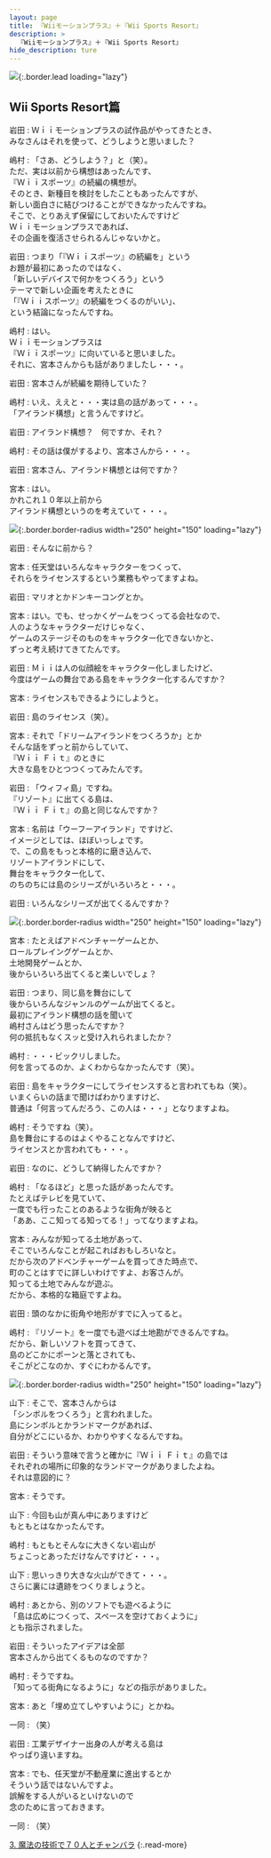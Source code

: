 ```yaml
---
layout: page
title: 『Wiiモーションプラス』＋『Wii Sports Resort』
description: >
  『Wiiモーションプラス』＋『Wii Sports Resort』
hide_description: ture
---
```


![](/others/interviews/jp/wii/rztj/vol1/img/mainvisual2.jpg){:.border.lead loading="lazy"}

## Wii Sports Resort篇

岩田
: Ｗｉｉモーションプラスの試作品がやってきたとき、<br>みなさんはそれを使って、どうしようと思いました？

嶋村
: 「さあ、どうしよう？」と（笑）。<br>ただ、実は以前から構想はあったんです、<br>『Ｗｉｉスポーツ』の続編の構想が。<br>そのとき、新種目を検討をしたこともあったんですが、<br>新しい面白さに結びつけることができなかったんですね。<br>そこで、とりあえず保留にしておいたんですけど<br>Ｗｉｉモーションプラスであれば、<br>その企画を復活させられるんじゃないかと。

岩田
: つまり「『Ｗｉｉスポーツ』の続編を」という<br>お題が最初にあったのではなく、<br>「新しいデバイスで何かをつくろう」という<br>テーマで新しい企画を考えたときに<br>「『Ｗｉｉスポーツ』の続編をつくるのがいい」、<br>という結論になったんですね。

嶋村
: はい。<br>Ｗｉｉモーションプラスは<br>『Ｗｉｉスポーツ』に向いていると思いました。<br>それに、宮本さんからも話がありましたし・・・。

岩田
: 宮本さんが続編を期待していた？

嶋村
: いえ、ええと・・・実は島の話があって・・・。<br>「アイランド構想」と言うんですけど。

岩田
: アイランド構想？　何ですか、それ？

嶋村
: その話は僕がするより、宮本さんから・・・。

岩田
: 宮本さん、アイランド構想とは何ですか？

宮本
: はい。<br>かれこれ１０年以上前から<br>アイランド構想というのを考えていて・・・。

![](/others/interviews/jp/wii/rztj/vol1/img/photo7.jpg){:.border.border-radius width="250" height="150" loading="lazy"}

岩田
: そんなに前から？

宮本
: 任天堂はいろんなキャラクターをつくって、<br>それらをライセンスするという業務もやってますよね。

岩田
: マリオとかドンキーコングとか。

宮本
: はい。でも、せっかくゲームをつくってる会社なので、<br>人のようなキャラクターだけじゃなく、<br>ゲームのステージそのものをキャラクター化できないかと、<br>ずっと考え続けてきてたんです。

岩田
: Ｍｉｉは人の似顔絵をキャラクター化しましたけど、<br>今度はゲームの舞台である島をキャラクター化するんですか？

宮本
: ライセンスもできるようにしようと。

岩田
: 島のライセンス（笑）。

宮本
: それで「ドリームアイランドをつくろうか」とか<br>そんな話をずっと前からしていて、<br>『Ｗｉｉ Ｆｉｔ』のときに<br>大きな島をひとつつくってみたんです。

岩田
: 「ウィフィ島」ですね。<br>『リゾート』に出てくる島は、<br>『Ｗｉｉ Ｆｉｔ』の島と同じなんですか？

宮本
: 名前は「ウーフーアイランド」ですけど、<br>イメージとしては、ほぼいっしょです。<br>で、この島をもっと本格的に磨き込んで、<br>リゾートアイランドにして、<br>舞台をキャラクター化して、<br>のちのちには島のシリーズがいろいろと・・・。

岩田
: いろんなシリーズが出てくるんですか？

![](/others/interviews/jp/wii/rztj/vol1/img/photo8.jpg){:.border.border-radius width="250" height="150" loading="lazy"}

宮本
: たとえばアドベンチャーゲームとか、<br>ロールプレイングゲームとか、<br>土地開発ゲームとか、<br>後からいろいろ出てくると楽しいでしょ？

岩田
: つまり、同じ島を舞台にして<br>後からいろんなジャンルのゲームが出てくると。<br>最初にアイランド構想の話を聞いて<br>嶋村さんはどう思ったんですか？<br>何の抵抗もなくスッと受け入れられましたか？

嶋村
: ・・・ビックリしました。<br>何を言ってるのか、よくわからなかったんです（笑）。

岩田
: 島をキャラクターにしてライセンスすると言われてもね（笑）。<br>いまくらいの話まで聞けばわかりますけど、<br>普通は「何言ってんだろう、この人は・・・」となりますよね。

嶋村
: そうですね（笑）。<br>島を舞台にするのはよくやることなんですけど、<br>ライセンスとか言われても・・・。

岩田
: なのに、どうして納得したんですか？

嶋村
: 「なるほど」と思った話があったんです。<br>たとえばテレビを見ていて、<br>一度でも行ったことのあるような街角が映ると<br>「ああ、ここ知ってる知ってる！」ってなりますよね。

宮本
: みんなが知ってる土地があって、<br>そこでいろんなことが起こればおもしろいなと。<br>だから次のアドベンチャーゲームを買ってきた時点で、<br>町のことはすでに詳しいわけですよ、お客さんが。<br>知ってる土地でみんなが遊ぶ。<br>だから、本格的な箱庭ですよね。

岩田
: 頭のなかに街角や地形がすでに入ってると。

嶋村
: 『リゾート』を一度でも遊べば土地勘ができるんですね。<br>だから、新しいソフトを買ってきて、<br>島のどこかにポーンと落とされても、<br>そこがどこなのか、すぐにわかるんです。

![](/others/interviews/jp/wii/rztj/vol1/img/photo9.jpg){:.border.border-radius width="250" height="150" loading="lazy"}

山下
: そこで、宮本さんからは<br>「シンボルをつくろう」と言われました。<br>島にシンボルとかランドマークがあれば、<br>自分がどこにいるか、わかりやすくなるんですね。

岩田
: そういう意味で言うと確かに『Ｗｉｉ Ｆｉｔ』の島では<br>それぞれの場所に印象的なランドマークがありましたよね。<br>それは意図的に？

宮本
: そうです。

山下
: 今回も山が真ん中にありますけど<br>もともとはなかったんです。

嶋村
: もともとそんなに大きくない岩山が<br>ちょこっとあっただけなんですけど・・・。

山下
: 思いっきり大きな火山ができて・・・。<br>さらに裏には遺跡をつくりましょうと。

嶋村
: あとから、別のソフトでも遊べるように<br>「島は広めにつくって、スペースを空けておくように」<br>とも指示されました。

岩田
: そういったアイデアは全部<br>宮本さんから出てくるものなのですか？

嶋村
: そうですね。<br>「知ってる街角になるように」などの指示がありました。

宮本
: あと「埋め立てしやすいように」とかね。

一同
: （笑）

岩田
: 工業デザイナー出身の人が考える島は<br>やっぱり違いますね。

宮本
: でも、任天堂が不動産業に進出するとか<br>そういう話ではないんですよ。<br>誤解をする人がいるといけないので<br>念のために言っておきます。

一同
: （笑）

[3. 魔法の技術で７０人とチャンバラ](3.md)
{:.read-more}

